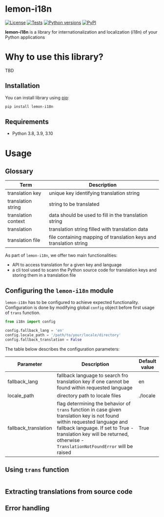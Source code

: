 # lemon-i18n
[![License](https://img.shields.io/github/license/lemon-markets/pip-i18n-turbo
)](./LICENSE)
[![Tests](https://img.shields.io/github/workflow/status/lemon-markets/pip-i18n-turbo/tests/main?label=tests)](https://github.com/lemon-markets/sdk-python/actions)
[![Python versions](https://img.shields.io/pypi/pyversions/pip-i18n-turbo.svg)](https://pypi.python.org/pypi/lemon-i18n/)
[![PyPI](https://img.shields.io/pypi/v/lemon-i18n)](https://pypi.python.org/pypi/lemon-i18n/)

**lemon-i18n** is a library for internationalization and localization (i18n) of your Python applications

# Why to use this library?

TBD

## Installation

You can install library using [pip](http://pypi.python.org/pypi/pip):

```bash
pip install lemon-i18n
```

## Requirements
- Python 3.8, 3.9, 3.10

# Usage

## Glossary
| Term                | Description                                                        |
|---------------------|--------------------------------------------------------------------|
| translation key     | unique key identifying translation string                          |
| translation string  | string to be translated                                            |
| translation context | data should be used to fill in the translation string              |
| translation         | translation string filled with translation data                    |
| translation file    | file containing mapping of translation keys and translation string |

As part of `lemon-i18n`, we offer two main functionalities:

- API to access translation for a given key and language
- a cli tool used to scann the Python source code for translation keys and storing them in a translation file

## Configuring the `lemon-i18n` module

`lemon-i18n` has to be configured to achieve expected functionality.
Configuration is done by modifying global `config` object before first usage of `trans` function.

```python
from i18n import config

config.fallback_lang = 'en'
config.locale_path = '/path/to/your/locale/directory'
config.fallback_translation = False
```
The table below describes the configuration parameters:

| Parameter            | Description                                                                                                                                                                                                                                            | Default value |
|----------------------|--------------------------------------------------------------------------------------------------------------------------------------------------------------------------------------------------------------------------------------------------------|---------------|
| fallback_lang        | fallback language to search fro translation key if one cannot be found within requested language                                                                                                                                                       | en            |
| locale_path          | directory path to locale files                                                                                                                                                                                                                         | ./locale      |
| fallback_translation | flag determining the behavior of `trans` function in case given translation key is not found within requested language and fallback language. If set to True - translation key will be returned, otherwise - `TranslationNotFoundError` will be raised | True          |

## Using `trans` function


```python
```

## Extracting translations from source code


## Error handling
